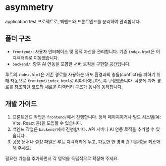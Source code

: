 # asymmetry

application test 프로젝트로, 백엔드와 프론트엔드를 분리하여 관리합니다.

## 폴더 구조

- `frontend/`: 사용자 인터페이스 및 정적 자산을 관리합니다. 기존 `index.html`은 이 디렉터리로 이동했습니다.
- `backend/`: 향후 AI 연동을 포함한 서버 로직을 구현할 공간입니다.

루트의 `index.html`은 기존 경로를 사용하는 배포 환경과의 충돌(conflict)을 피하기 위해 자동으로 `frontend/index.html`로 리다이렉트하도록 구성했습니다. 덕분에 과거 경로를 참조하던 코드와 새로운 디렉터리 구조가 동시에 동작합니다.

## 개발 가이드

1. 프론트엔드 작업은 `frontend/`에서 진행합니다. 정적 페이지이거나 빌드 시스템(예: Vite, React 등)을 도입할 수 있습니다.
2. 백엔드 작업은 `backend/`에서 진행합니다. API 서버나 AI 연동 로직을 추가할 수 있습니다.
3. 공용 문서나 설정 파일은 루트 디렉터리에 두고, 가능한 한 영역 간 의존성을 최소화해 주세요.

필요한 기능을 추가하면서 각 영역을 독립적으로 확장해 주세요.

